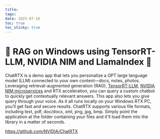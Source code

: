 ```yaml
---
title: 
tags: 
date: 2025-07-16
toc: true
toc_sticky: true
---
```


# 🚀 RAG on Windows using TensorRT-LLM, NVIDIA NIM and LlamaIndex 🦙

ChatRTX is a demo app that lets you personalize a GPT large language model (LLM) connected to your own content—docs, notes, photos. Leveraging retrieval-augmented generation (RAG), [TensorRT-LLM](https://github.com/NVIDIA/TensorRT-LLM/), [NVIDIA NIM microservices](https://docs.nvidia.com/nim/index.html) and RTX acceleration, you can query a custom chatbot to quickly get contextually relevant answers. This app also lets you give query through your voice. As it all runs locally on your Windows RTX PC, you’ll get fast and secure results. ChatRTX supports various file formats, including text, pdf, doc/docx, xml, png, jpg, bmp. Simply point the application at the folder containing your files and it'll load them into the library in a matter of seconds.

https://github.com/NVIDIA/ChatRTX
